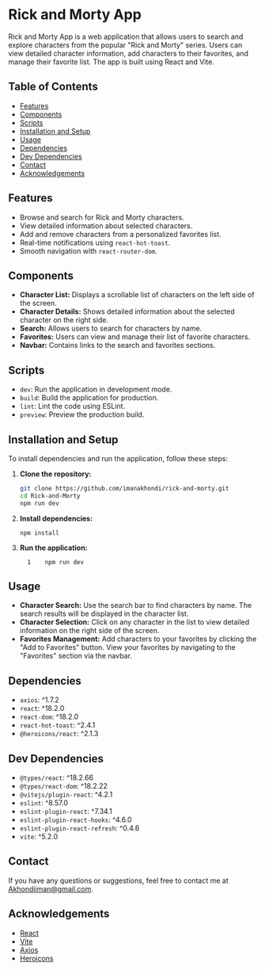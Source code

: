 # Rick and Morty App

Rick and Morty App is a web application that allows users to search and explore characters from the popular "Rick and Morty" series. Users can view detailed character information, add characters to their favorites, and manage their favorite list. The app is built using React and Vite.

## Table of Contents

- [Features](#features)
- [Components](#components)
- [Scripts](#scripts)
- [Installation and Setup](#installation-and-setup)
- [Usage](#usage)
- [Dependencies](#dependencies)
- [Dev Dependencies](#dev-dependencies)
- [Contact](#contact)
- [Acknowledgements](#acknowledgements)

## Features

- Browse and search for Rick and Morty characters.
- View detailed information about selected characters.
- Add and remove characters from a personalized favorites list.
- Real-time notifications using `react-hot-toast`.
- Smooth navigation with `react-router-dom`.

## Components

- **Character List:** Displays a scrollable list of characters on the left side of the screen.
- **Character Details:** Shows detailed information about the selected character on the right side.
- **Search:** Allows users to search for characters by name.
- **Favorites:** Users can view and manage their list of favorite characters.
- **Navbar:** Contains links to the search and favorites sections.

## Scripts

- `dev`: Run the application in development mode.
- `build`: Build the application for production.
- `lint`: Lint the code using ESLint.
- `preview`: Preview the production build.


## Installation and Setup

To install dependencies and run the application, follow these steps:

1. **Clone the repository:**

   ```bash
   git clone https://github.com/imanakhondi/rick-and-morty.git
   cd Rick-and-Morty
   npm run dev
   ```
2. **Install dependencies:**

   ```**
   npm install
   ```
3. **Run the application:**

   ```
     1    npm run dev
   ```


## Usage

* **Character Search:** Use the search bar to find characters by name. The search results will be displayed in the character list.
* **Character Selection:** Click on any character in the list to view detailed information on the right side of the screen.
* **Favorites Management:** Add characters to your favorites by clicking the "Add to Favorites" button. View your favorites by navigating to the "Favorites" section via the navbar.

## Dependencies

* `axios`: ^1.7.2
* `react`: ^18.2.0
* `react-dom`: ^18.2.0
* `react-hot-toast`: ^2.4.1
* `@heroicons/react`: ^2.1.3

## Dev Dependencies

* `@types/react`: ^18.2.66
* `@types/react-dom`: ^18.2.22
* `@vitejs/plugin-react`: ^4.2.1
* `eslint`: ^8.57.0
* `eslint-plugin-react`: ^7.34.1
* `eslint-plugin-react-hooks`: ^4.6.0
* `eslint-plugin-react-refresh`: ^0.4.6
* `vite`: ^5.2.0

## Contact

If you have any questions or suggestions, feel free to contact me at [Akhondiiman@gmail.com]().

## Acknowledgements

* [React](https://reactjs.org/)
* [Vite](https://vitejs.dev/)
* [Axios](https://axios-http.com/)
* [Heroicons](https://heroicons.com/)
